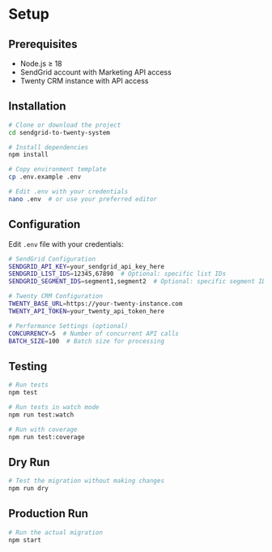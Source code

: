 # Setup

## Prerequisites
- Node.js ≥ 18
- SendGrid account with Marketing API access
- Twenty CRM instance with API access

## Installation
```bash
# Clone or download the project
cd sendgrid-to-twenty-system

# Install dependencies
npm install

# Copy environment template
cp .env.example .env

# Edit .env with your credentials
nano .env  # or use your preferred editor
```

## Configuration
Edit `.env` file with your credentials:

```bash
# SendGrid Configuration
SENDGRID_API_KEY=your_sendgrid_api_key_here
SENDGRID_LIST_IDS=12345,67890  # Optional: specific list IDs
SENDGRID_SEGMENT_IDS=segment1,segment2  # Optional: specific segment IDs

# Twenty CRM Configuration
TWENTY_BASE_URL=https://your-twenty-instance.com
TWENTY_API_TOKEN=your_twenty_api_token_here

# Performance Settings (optional)
CONCURRENCY=5  # Number of concurrent API calls
BATCH_SIZE=100  # Batch size for processing
```

## Testing
```bash
# Run tests
npm test

# Run tests in watch mode
npm run test:watch

# Run with coverage
npm run test:coverage
```

## Dry Run
```bash
# Test the migration without making changes
npm run dry
```

## Production Run
```bash
# Run the actual migration
npm start
```